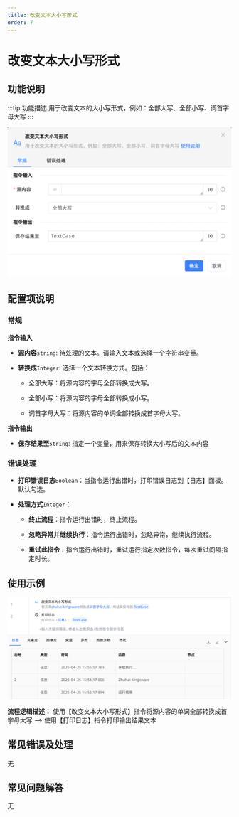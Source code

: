 ```yaml
---
title: 改变文本大小写形式
order: 7
---
```


# 改变文本大小写形式

## 功能说明

:::tip 功能描述
用于改变文本的大小写形式，例如：全部大写、全部小写、词首字母大写
:::

![改变文本大小写形式](../../../assets/改变文本大小写形式_command.png)

## 配置项说明

### 常规

**指令输入**

- **源内容**`string`: 待处理的文本。请输入文本或选择一个字符串变量。

- **转换成**`Integer`: 选择一个文本转换方式。包括：

    - 全部大写：将源内容的字母全部转换成大写。

    - 全部小写：将源内容的字母全部转换成小写。

    - 词首字母大写：将源内容的单词全部转换成首字母大写。


**指令输出**

- **保存结果至**`string`: 指定一个变量，用来保存转换大小写后的文本内容

### 错误处理

- **打印错误日志**`Boolean`：当指令运行出错时，打印错误日志到【日志】面板。默认勾选。

- **处理方式**`Integer`：

    - **终止流程**：指令运行出错时，终止流程。

    - **忽略异常并继续执行**：指令运行出错时，忽略异常，继续执行流程。

    - **重试此指令**：指令运行出错时，重试运行指定次数指令，每次重试间隔指定时长。

## 使用示例

![改变文本大小写形式](../../../assets/改变文本大小写形式_demo.png)

**流程逻辑描述：** 使用【改变文本大小写形式】指令将源内容的单词全部转换成首字母大写 --> 使用【打印日志】指令打印输出结果文本

## 常见错误及处理

无

## 常见问题解答

无

